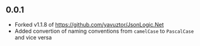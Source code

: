 
## 0.0.1
- Forked v1.1.8 of https://github.com/yavuztor/JsonLogic.Net
- Added convertion of naming conventions from `camelCase` to `PascalCase` and vice versa

